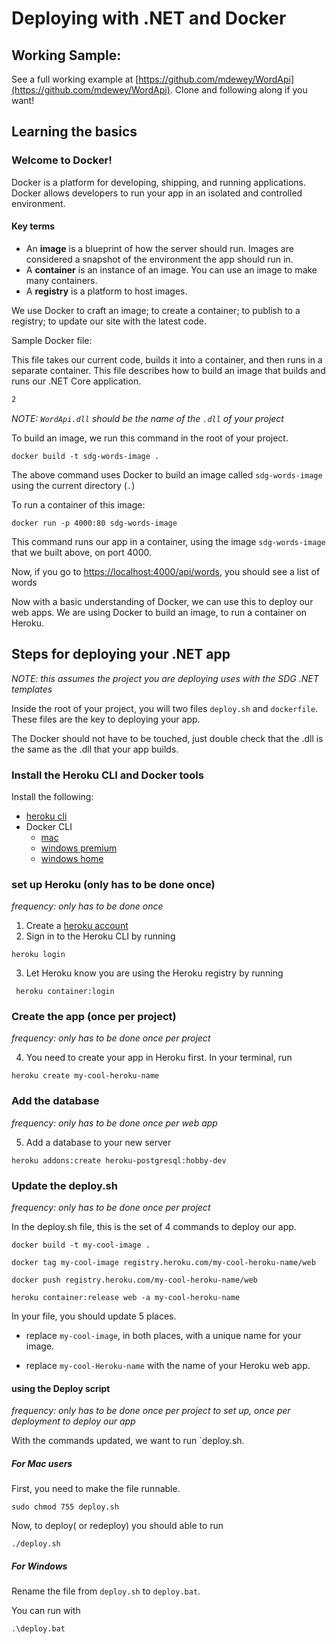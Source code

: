 # Deploying with .NET and Docker

## Working Sample:

See a full working example at [https://github.com/mdewey/WordApi](https://github.com/mdewey/WordApi). Clone and following along if you want!

## Learning the basics

### Welcome to Docker!

Docker is a platform for developing, shipping, and running applications. Docker allows developers to run your app in an isolated and controlled environment.

#### Key terms

- An **image** is a blueprint of how the server should run. Images are considered a snapshot of the environment the app should run in.
- A **container** is an instance of an image. You can use an image to make many containers.
- A **registry** is a platform to host images.

We use Docker to craft an image; to create a container; to publish to a registry; to update our site with the latest code.

Sample Docker file:

This file takes our current code, builds it into a container, and then runs in a separate container. This file describes how to build an image that builds and runs our .NET Core application.

```dockerfile
2

```

_NOTE: `WordApi.dll` should be the name of the `.dll` of your project_

To build an image, we run this command in the root of your project.

```shell
docker build -t sdg-words-image .
```

The above command uses Docker to build an image called `sdg-words-image` using the current directory (`.`)

To run a container of this image:

```shell
docker run -p 4000:80 sdg-words-image
```

This command runs our app in a container, using the image `sdg-words-image` that we built above, on port 4000.

Now, if you go to [https://localhost:4000/api/words](http://localhost:4000/api/words), you should see a list of words

Now with a basic understanding of Docker, we can use this to deploy our web apps. We are using Docker to build an image, to run a container on Heroku.

## Steps for deploying your .NET app

_NOTE: this assumes the project you are deploying uses with the SDG .NET templates_

Inside the root of your project, you will two files `deploy.sh` and `dockerfile`. These files are the key to deploying your app.

The Docker should not have to be touched, just double check that the .dll is the same as the .dll that your app builds.

### Install the Heroku CLI and Docker tools

Install the following:

- [heroku cli](https://devcenter.heroku.com/articles/heroku-cli)
- Docker CLI
  - [mac](https://docs.docker.com/docker-for-mac/install/)
  - [windows premium](https://docs.docker.com/docker-for-windows/install/)
  - [windows home](https://docs.docker.com/toolbox/toolbox_install_windows/)

### set up Heroku (only has to be done once)

_frequency: only has to be done once_

1. Create a [heroku account](https://heroku.com)
2. Sign in to the Heroku CLI by running

```shell
heroku login
```

3. Let Heroku know you are using the Heroku registry by running

```shell
 heroku container:login
```

### Create the app (once per project)

_frequency: only has to be done once per project_

4. You need to create your app in Heroku first. In your terminal, run

```shell
heroku create my-cool-heroku-name

```

### Add the database

_frequency: only has to be done once per web app_

5. Add a database to your new server

```shell
heroku addons:create heroku-postgresql:hobby-dev
```

### Update the deploy.sh

_frequency: only has to be done once per project_

In the deploy.sh file, this is the set of 4 commands to deploy our app.

```shell
docker build -t my-cool-image .

docker tag my-cool-image registry.heroku.com/my-cool-heroku-name/web

docker push registry.heroku.com/my-cool-heroku-name/web

heroku container:release web -a my-cool-heroku-name
```

In your file, you should update 5 places.

- replace `my-cool-image`, in both places, with a unique name for your image.

- replace `my-cool-Heroku-name` with the name of your Heroku web app.

#### using the Deploy script

_frequency: only has to be done once per project to set up, once per deployment to deploy our app_

With the commands updated, we want to run `deploy.sh.

##### For Mac users

First, you need to make the file runnable.

```shell
sudo chmod 755 deploy.sh
```

Now, to deploy( or redeploy) you should able to run

```shell
./deploy.sh
```

##### For Windows

Rename the file from `deploy.sh` to `deploy.bat`.

You can run with

```shell
.\deploy.bat
```
